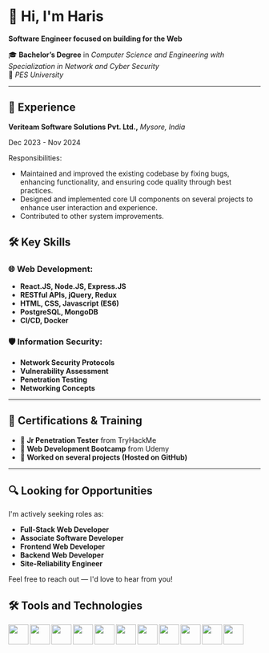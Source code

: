 # 👋 Hi, I'm Haris

**Software Engineer focused on building for the Web**

🎓 **Bachelor’s Degree** in *Computer Science and Engineering with Specialization in Network and Cyber Security*  
🏫 *PES University*

---

## 🔬 Experience

**Veriteam Software Solutions Pvt. Ltd.,** *Mysore, India*

Dec 2023 - Nov 2024

Responsibilities:
- Maintained and improved the existing codebase by
fixing bugs, enhancing functionality, and ensuring code
quality through best practices.
- Designed and implemented core UI components on
several projects to enhance user interaction and
experience.
- Contributed to other system improvements.

## 🛠️ Key Skills

### 🌐 Web Development:
- **React.JS, Node.JS, Express.JS**
- **RESTful APIs, jQuery, Redux**
- **HTML, CSS, Javascript (ES6)**
- **PostgreSQL, MongoDB**
- **CI/CD, Docker**


### 🛡️ Information Security:
- **Network Security Protocols**
- **Vulnerability Assessment**
- **Penetration Testing**
- **Networking Concepts**

---

## 🎯 Certifications & Training
- 📜 **Jr Penetration Tester** from TryHackMe
- 📜 **Web Development Bootcamp** from Udemy
- 📜 **Worked on several projects (Hosted on GitHub)**

---

## 🔍 Looking for Opportunities
I'm actively seeking roles as:
- **Full-Stack Web Developer**
- **Associate Software Developer**
- **Frontend Web Developer**
- **Backend Web Developer**
- **Site-Reliability Engineer**

Feel free to reach out — I'd love to hear from you!

## 🛠️ Tools and Technologies

<img align="left" src="https://www.vectorlogo.zone/logos/javascript/javascript-icon.svg" width="40" height="40"/>
<img align="left" src="https://www.vectorlogo.zone/logos/reactjs/reactjs-icon.svg" width="40" height="40"/>
<img align="left" src="https://www.vectorlogo.zone/logos/nodejs/nodejs-icon.svg" width="40" height="40"/>
<img align="left" src="https://www.vectorlogo.zone/logos/w3_html5/w3_html5-icon.svg" width="40" height="40"/>
<img align="left" src="https://www.vectorlogo.zone/logos/w3_css/w3_css-icon.svg" width="40" height="40"/>
<img align="left" src="https://www.vectorlogo.zone/logos/python/python-icon.svg" width="40" height="40"/>
<img align="left" src="https://www.vectorlogo.zone/logos/git-scm/git-scm-icon.svg" width="40" height="40"/>
<img align="left" src="https://www.vectorlogo.zone/logos/jquery/jquery-icon.svg" width="40" height="40"/>
<img align="left" src="https://www.vectorlogo.zone/logos/postgresql/postgresql-icon.svg" width="40" height="40"/>
<img align="left" src="https://www.vectorlogo.zone/logos/mongodb/mongodb-icon.svg" width="40" height="40"/>
<img align="left" src="https://www.vectorlogo.zone/logos/js_redux/js_redux-icon.svg" width="40" height="40"/>
